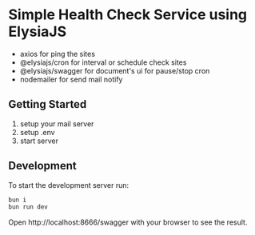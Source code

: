 # Simple Health Check Service using ElysiaJS
- axios for ping the sites
- @elysiajs/cron for interval or schedule check sites
- @elysiajs/swagger for document's ui for pause/stop cron
- nodemailer for send mail notify
  
## Getting Started
1. setup your mail server
2. setup .env
3. start server

## Development
To start the development server run:
```bash
bun i
bun run dev
```

Open http://localhost:8666/swagger with your browser to see the result.
